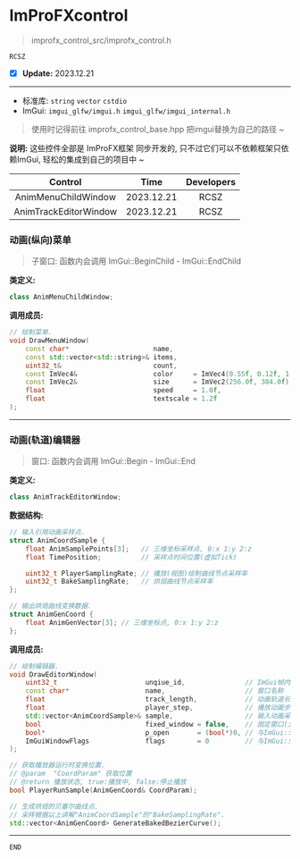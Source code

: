 # ImProFXcontrol

> improfx_control_src/improfx_control.h

```RCSZ```
- [x] __Update:__ 2023.12.21
---

- 标准库: ```string``` ```vector``` ```cstdio```
- ImGui: ```imgui_glfw/imgui.h``` ```imgui_glfw/imgui_internal.h```
  
> 使用时记得前往 improfx_control_base.hpp 把imgui替换为自己的路径 ~

__说明:__ 这些控件全部是 ImProFX框架 同步开发的, 只不过它们可以不依赖框架只依赖ImGui, 轻松的集成到自己的项目中 ~

| Control | Time | Developers | 
| :---: | :---: | :---:
| AnimMenuChildWindow | 2023.12.21 | RCSZ |
| AnimTrackEditorWindow | 2023.12.21 | RCSZ |

### 动画(纵向)菜单
> 子窗口: 函数内会调用 ImGui::BeginChild - ImGui::EndChild

__类定义:__
```cpp
class AnimMenuChildWindow;
```

__调用成员:__
```cpp
// 绘制菜单.
void DrawMenuWindow(
	const char*                     name,                                          // 菜单子窗口名称
	const std::vector<std::string>& items,                                         // 菜单选项
	uint32_t&                       count,                                         // 菜单选项位置(索引)
	const ImVec4&                   color     = ImVec4(0.55f, 0.12f, 1.0f, 0.72f), // 跟随鼠标滑块颜色
	const ImVec2&                   size      = ImVec2(256.0f, 384.0f),            // 菜单子窗口大小
	float                           speed     = 1.0f,                              // 动画速度缩放 
	float                           textscale = 1.2f                               // 菜单子窗口内字体缩放
);
```

---

### 动画(轨道)编辑器
> 窗口: 函数内会调用 ImGui::Begin - ImGui::End

__类定义:__
```cpp
class AnimTrackEditorWindow;
```

__数据结构:__
```cpp
// 输入引用动画采样点.
struct AnimCoordSample {
	float AnimSamplePoints[3];   // 三维坐标采样点, 0:x 1:y 2:z
	float TimePosition;          // 采样点时间位置(虚拟Tick)

	uint32_t PlayerSamplingRate; // 播放(视图)绘制曲线节点采样率
	uint32_t BakeSamplingRate;   // 烘焙曲线节点采样率
};

// 输出烘焙曲线变换数据.
struct AnimGenCoord {
	float AnimGenVector[3]; // 三维坐标点, 0:x 1:y 2:z
};

```

__调用成员:__
```cpp
// 绘制编辑器.
void DrawEditorWindow(
	uint32_t                      unqiue_id,               // ImGui帧内唯一ID
	const char*                   name,                    // 窗口名称
	float                         track_length,            // 动画轨道长度
	float                         player_step,             // 播放动画步长(每帧)
	std::vector<AnimCoordSample>& sample,                  // 输入动画采样点
	bool                          fixed_window = false,    // 固定窗口(大小&位置)
	bool*                         p_open       = (bool*)0, // 与ImGui::Begin的"p_open"参数相同
	ImGuiWindowFlags              flags        = 0         // 与ImGui::Begin的"flags"参数相同
);

// 获取播放器运行时变换位置.
// @param  "CoordParam" 获取位置
// @return 播放状态, true:播放中, false:停止播放
bool PlayerRunSample(AnimGenCoord& CoordParam);

// 生成烘焙的贝塞尔曲线点.
// 采样根据以上讲解"AnimCoordSample"的"BakeSamplingRate".
std::vector<AnimGenCoord> GenerateBakedBezierCurve();
```

---

```END```